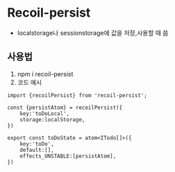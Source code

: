 # Recoil-persist
- localstorage나 sessionstorage에 값을 저장,사용할 때 씀

## 사용법
1. npm i recoil-persist
2. 코드 예시
```
import {recoilPersist} from 'recoil-persist';

const {persistAtom} = recoilPersist({
    key:'toDoLocal',
    storage:localStorage,
})

export const toDoState = atom<ITodo[]>({
    key:'toDo',
    default:[],
    effects_UNSTABLE:[persistAtom],
})
```